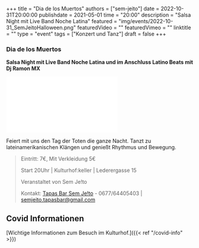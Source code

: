 +++
title = "Dia de los Muertos"
authors = ["sem-jeito"]
date = 2022-10-31T20:00:00
publishdate = 2021-05-01
time = "20:00"
description = "Salsa Night mit Live Band Noche Latina"
featured = "img/events/2022-10-31_SemJeitoHalloween.png"
featuredVideo = ""
featuredVimeo = ""
linktitle = ""
type = "event"
tags = ["Konzert und Tanz"]
draft = false
+++

### Dia de los Muertos
**Salsa Night mit Live Band Noche Latina und im Anschluss Latino Beats mit Dj Ramon MX**  

![SemJeito Halloween](/img/events/2022-10-31_SemJeito_Halloween.pdf)

Feiert mit uns den Tag der Toten die ganze Nacht.  Tanzt zu lateinamerikanischen Klängen und genießt Rhythmus und Bewegung. 


>Eintritt: 7€, Mit Verkleidung 5€
>
>Start 20Uhr | Kulturhof:keller | Lederergasse 15
>
>Veranstaltet von Sem Je!to
>
>Kontakt: [Tapas Bar Sem Je!to](https://sem-jeito.at) - 0677/64405403 | semjeito.tapasbar@gmail.com



## Covid Informationen

[Wichtige Informationen zum Besuch im Kulturhof.]({{< ref "/covid-info" >}})
